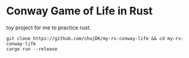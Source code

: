 # Conway Game of Life in Rust

toy project for me to practice rust.

```
git clone https://github.com/chujDK/my-rs-conway-life && cd my-rs-conway-life
cargo run --release
```
